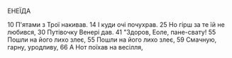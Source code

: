 ﻿ЕНЕЇДА

10 П'ятами з Трої накивав.
14 І куди очі почухрав.
25 Но гірш за те їй не любився,
30 Путівочку Венері дав.
41 "Здоров, Еоле, пане-свату!
55 Пошли на його лихо злеє,
55 Пошли на його лихо злеє,
59 Смачную, гарну, уродливу,
66 А Нот поїхав на весілля,
